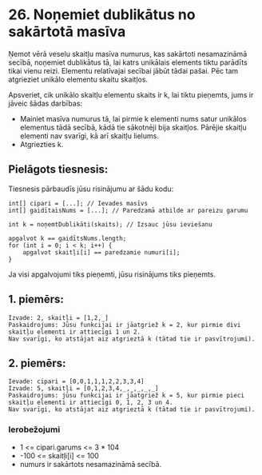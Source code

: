 # 26. Noņemiet dublikātus no sakārtotā masīva

Ņemot vērā veselu skaitļu masīva numurus, kas sakārtoti nesamazināmā secībā, noņemiet dublikātus tā, lai katrs unikālais elements tiktu parādīts tikai vienu reizi. Elementu relatīvajai secībai jābūt tādai pašai. Pēc tam atgrieziet unikālo elementu skaitu skaitļos.

Apsveriet, cik unikālo skaitļu elementu skaits ir k, lai tiktu pieņemts, jums ir jāveic šādas darbības:
- Mainiet masīva numurus tā, lai pirmie k elementi nums satur unikālos elementus tādā secībā, kādā tie sākotnēji bija skaitļos. Pārējie skaitļu elementi nav svarīgi, kā arī skaitļu lielums.
- Atgriezties k.

## Pielāgots tiesnesis:
Tiesnesis pārbaudīs jūsu risinājumu ar šādu kodu:
```
int[] cipari = [...]; // Ievades masīvs
int[] gaidītaisNums = [...]; // Paredzamā atbilde ar pareizu garumu

int k = noņemtDublikāti(skaits); // Izsauc jūsu ieviešanu

apgalvot k == gaidītsNums.length;
for (int i = 0; i < k; i++) {
    apgalvot skaitļi[i] == paredzamie numuri[i];
}
```
Ja visi apgalvojumi tiks pieņemti, jūsu risinājums tiks pieņemts.

## 1. piemērs:
``` Ievade: cipari = [1,1,2]
Izvade: 2, skaitļi = [1,2,_]
Paskaidrojums: Jūsu funkcijai ir jāatgriež k = 2, kur pirmie divi skaitļu elementi ir attiecīgi 1 un 2.
Nav svarīgi, ko atstājat aiz atgrieztā k (tātad tie ir pasvītrojumi).
```
## 2. piemērs:
```
Ievade: cipari = [0,0,1,1,1,2,2,3,3,4]
Izvade: 5, skaitļi = [0,1,2,3,4,_,_,_,_,_]
Paskaidrojums: jūsu funkcijai ir jāatgriež k = 5, kur pirmie pieci skaitļu elementi ir attiecīgi 0, 1, 2, 3 un 4.
Nav svarīgi, ko atstājat aiz atgrieztā k (tātad tie ir pasvītrojumi).
```

### Ierobežojumi
- 1 <= cipari.garums <= 3 * 104
- -100 <= skaitļi[i] <= 100
- numurs ir sakārtots nesamazināmā secībā.